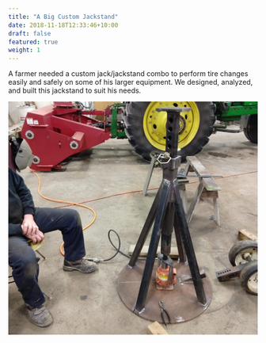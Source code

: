```yaml
---
title: "A Big Custom Jackstand"
date: 2018-11-18T12:33:46+10:00
draft: false
featured: true
weight: 1
---
```


A farmer needed a custom jack/jackstand combo to perform tire changes easily and safely on some of his larger equipment. We designed, analyzed, and built this jackstand to suit his needs.

![The Jackstand](/images/jackstand_cropped.jpg)